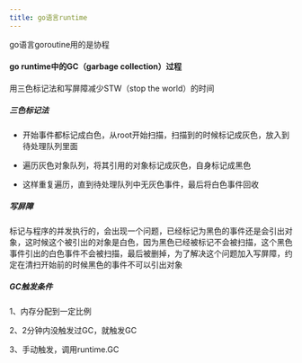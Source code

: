 ```yaml
---
title: go语言runtime
---
```




go语言goroutine用的是协程

#### go runtime中的GC（garbage collection）过程

用三色标记法和写屏障减少STW（stop the world）的时间

##### 三色标记法

- 开始事件都标记成白色，从root开始扫描，扫描到的时候标记成灰色，放入到待处理队列里面

- 遍历灰色对象队列，将其引用的对象标记成灰色，自身标记成黑色

- 这样重复遍历，直到待处理队列中无灰色事件，最后将白色事件回收

##### 写屏障

标记与程序的并发执行的，会出现一个问题，已经标记为黑色的事件还是会引出对象，这时候这个被引出的对象是白色，因为黑色已经被标记不会被扫描，这个黑色事件引出的白色事件不会被扫描，最后被删掉，为了解决这个问题加入写屏障，约定在清扫开始前的时候黑色的事件不可以引出对象

##### GC触发条件

1、内存分配到一定比例

2、2分钟内没触发过GC，就触发GC

3、手动触发，调用runtime.GC